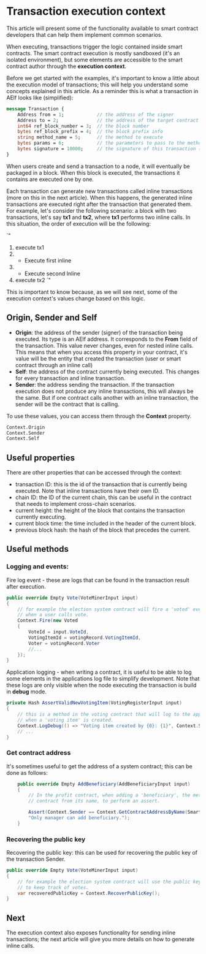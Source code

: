 # Transaction execution context

This article will present some of the functionality available to smart contract developers that can help them implement common scenarios.

When executing, transactions trigger the logic contained inside smart contracts. The smart contract execution is mostly sandboxed (it's an isolated environment), but some elements are accessible to the smart contract author through the **execution context**. 

Before we get started with the examples, it's important to know a little about the execution model of transactions; this will help you understand some concepts explained in this article. As a reminder this is what a transaction in AElf looks like (simplified):

```protobuf
message Transaction {
    Address from = 1;            // the address of the signer
    Address to = 2;              // the address of the target contract
    int64 ref_block_number = 3;  // the block number
    bytes ref_block_prefix = 4;  // the block prefix info
    string method_name = 5;      // the method to execute
    bytes params = 6;            // the parameters to pass to the method
    bytes signature = 10000;     // the signature of this transaction (by the Sender)
}
```

When users create and send a transaction to a node, it will eventually be packaged in a block. When this block is executed, the transactions it contains are executed one by one. 

Each transaction can generate new transactions called inline transactions (more on this in the next article). When this happens, the generated inline transactions are executed right after the transaction that generated them. For example, let's consider the following scenario: a block with two transactions, let's say **tx1** and **tx2**, where **tx1** performs two inline calls. In this situation, the order of execution will be the following:

`"
1. execute tx1 
2.    - Execute first inline 
3.    - Execute second Inline 
4. execute tx2 
`"

This is important to know because, as we will see next, some of the execution context's values change based on this logic.

## Origin, Sender and Self

- **Origin**: the address of the sender (signer) of the transaction being executed. Its type is an AElf address. It corresponds to the **From** field of the transaction. This value never changes, even for nested inline calls. This means that when you access this property in your contract, it's value will be the entity that created the transaction (user or smart contract through an inline call) 
- **Self**: the address of the contract currently being executed. This changes for every transaction and inline transaction.
- **Sender**: the address sending the transaction. If the transaction execution does not produce any inline transactions, this will always be the same. But if one contract calls another with an inline transaction, the sender will be the contract that is calling.

To use these values, you can access them through the **Context** property.

```protobuf
Context.Origin
Context.Sender
Context.Self
```

## Useful properties

There are other properties that can be accessed through the context:
- transaction ID: this is the id of the transaction that is currently being executed. Note that inline transactions have their own ID.
- chain ID: the ID of the current chain, this can be useful in the contract that needs to implement cross-chain scenarios.
- current height: the height of the block that contains the transaction currently executing.
- current block time: the time included in the header of the current block.
- previous block hash: the hash of the block that precedes the current.

## Useful methods

### Logging and events: 

Fire log event - these are logs that can be found in the transaction result after execution. 

```csharp
public override Empty Vote(VoteMinerInput input)
{
    // for example the election system contract will fire a 'voted' event 
    // when a user calls vote.
    Context.Fire(new Voted
    {
        VoteId = input.VoteId,
        VotingItemId = votingRecord.VotingItemId,
        Voter = votingRecord.Voter
        //...
    });
}
```

Application logging - when writing a contract, it is useful to be able to log some elements in the applications log file to simplify development. Note that these logs are only visible when the node executing the transaction is build in **debug** mode.

```csharp
private Hash AssertValidNewVotingItem(VotingRegisterInput input)
{
    // this is a method in the voting contract that will log to the applications log file
    // when a 'voting item' is created. 
    Context.LogDebug(() => "Voting item created by {0}: {1}", Context.Sender, votingItemId.ToHex());
    // ...
}
```

### Get contract address

It's sometimes useful to get the address of a system contract; this can be done as follows:

```csharp
    public override Empty AddBeneficiary(AddBeneficiaryInput input)
    {
        // In the profit contract, when adding a 'beneficiary', the method will get the address of the token holder 
        // contract from its name, to perform an assert.

        Assert(Context.Sender == Context.GetContractAddressByName(SmartContractConstants.TokenHolderContractSystemName),
        "Only manager can add beneficiary.");
    }
```

### Recovering the public key

Recovering the public key: this can be used for recovering the public key of the transaction Sender.

```csharp
public override Empty Vote(VoteMinerInput input)
{
    // for example the election system contract will use the public key of the sender
    // to keep track of votes.
    var recoveredPublicKey = Context.RecoverPublicKey();
}
```

## Next

The execution context also exposes functionality for sending inline transactions; the next article will give you more details on how to generate inline calls.
